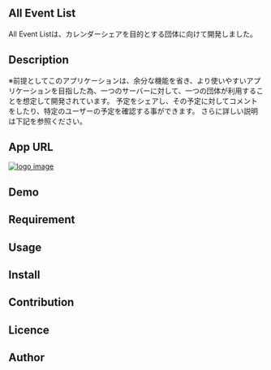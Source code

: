 ## All Event List
All Event Listは、カレンダーシェアを目的とする団体に向けて開発しました。

## Description
※前提としてこのアプリケーションは、余分な機能を省き、より使いやすいアプリケーションを目指した為、一つのサーバーに対して、一つの団体が利用することを想定して開発されています。
予定をシェアし、その予定に対してコメントをしたり、特定のユーザーの予定を確認する事ができます。
さらに詳しい説明は下記を参照ください。

## App URL
[![logo image](https://user-images.githubusercontent.com/72126639/98492068-19415a80-227a-11eb-8145-ff3575b3ee82.png "AllEventList!!")](http://52.193.178.253/)

## Demo

## Requirement

## Usage

## Install

## Contribution

## Licence

<!-- [MIT](https://github.com/tcnksm/tool/blob/master/LICENCE) -->

## Author

<!-- [tcnksm](https://github.com/tcnksm) -->

